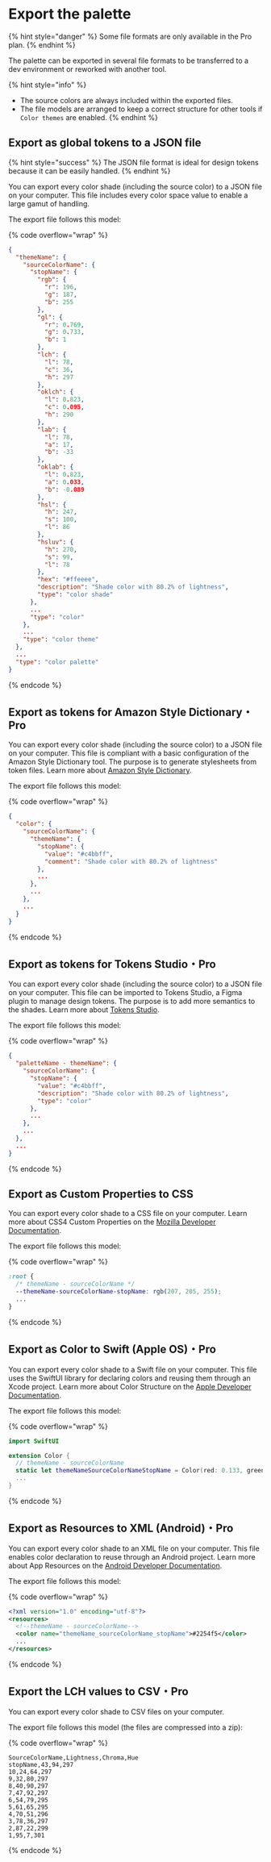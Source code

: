 # Export the palette

{% hint style="danger" %}
Some file formats are only available in the Pro plan.
{% endhint %}

The palette can be exported in several file formats to be transferred to a dev environment or reworked with another tool.

{% hint style="info" %}
* The source colors are always included within the exported files.
* The file models are arranged to keep a correct structure for other tools if `Color themes` are enabled.
{% endhint %}

## Export as global tokens to a JSON file

{% hint style="success" %}
The JSON file format is ideal for design tokens because it can be easily handled.
{% endhint %}

You can export every color shade (including the source color) to a JSON file on your computer. This file includes every color space value to enable a large gamut of handling.

The export file follows this model:

{% code overflow="wrap" %}
```json
{
  "themeName": {
    "sourceColorName": {
      "stopName": {
        "rgb": {
          "r": 196,
          "g": 187,
          "b": 255
        },
        "gl": {
          "r": 0.769,
          "g": 0.733,
          "b": 1
        },
        "lch": {
          "l": 78,
          "c": 36,
          "h": 297
        },
        "oklch": {
          "l": 0.823,
          "c": 0.095,
          "h": 290
        },
        "lab": {
          "l": 78,
          "a": 17,
          "b": -33
        },
        "oklab": {
          "l": 0.823,
          "a": 0.033,
          "b": -0.089
        },
        "hsl": {
          "h": 247,
          "s": 100,
          "l": 86
        },
        "hsluv": {
          "h": 270,
          "s": 99,
          "l": 78
        },
        "hex": "#ffeeee",
        "description": "Shade color with 80.2% of lightness",
        "type": "color shade"
      },
      ...
      "type": "color"
    },
    ...
    "type": "color theme"
  },
  ...
  "type": "color palette"
}
```
{% endcode %}

## Export as tokens for Amazon Style Dictionary・Pro

You can export every color shade (including the source color) to a JSON file on your computer. This file is compliant with a basic configuration of the Amazon Style Dictionary tool. The purpose is to generate stylesheets from token files. Learn more about [Amazon Style Dictionary](https://amzn.github.io/style-dictionary/#/README).

The export file follows this model:

{% code overflow="wrap" %}
```json
{
  "color": {
    "sourceColorName": {
      "themeName": {
        "stopName": {
          "value": "#c4bbff",
          "comment": "Shade color with 80.2% of lightness"
        },
        ...
      },
      ...
    },
    ...
  }
}
```
{% endcode %}

## Export as tokens for Tokens Studio・Pro

You can export every color shade (including the source color) to a JSON file on your computer. This file can be imported to Tokens Studio, a Figma plugin to manage design tokens. The purpose is to add more semantics to the shades. Learn more about [Tokens Studio](https://tokens.studio/).

The export file follows this model:

{% code overflow="wrap" %}
```json
{
  "paletteName - themeName": {
    "sourceColorName": {
      "stopName": {
        "value": "#c4bbff",
        "description": "Shade color with 80.2% of lightness",
        "type": "color"
      },
      ...
    },
    ...
  },
  ...
}
```
{% endcode %}

## Export as Custom Properties to CSS

You can export every color shade to a CSS file on your computer. Learn more about CSS4 Custom Properties on the [Mozilla Developer Documentation](https://developer.mozilla.org/en-US/docs/Web/CSS/Using\_CSS\_custom\_properties).

The export file follows this model:

{% code overflow="wrap" %}
```css
:root {
  /* themeName - sourceColorName */
  --themeName-sourceColorName-stopName: rgb(207, 205, 255);
  ...
}
```
{% endcode %}

## Export as Color to Swift (Apple OS)・Pro

You can export every color shade to a Swift file on your computer. This file uses the SwiftUI library for declaring colors and reusing them through an Xcode project. Learn more about Color Structure on the [Apple Developer Documentation](https://developer.apple.com/documentation/swiftui/color).

The export file follows this model:

{% code overflow="wrap" %}
```swift
import SwiftUI

extension Color {
  // themeName - sourceColorName
  static let themeNameSourceColorNameStopName = Color(red: 0.133, green: 0.329, blue: 0.961)
  ...
}
```
{% endcode %}

## Export as Resources to XML (Android)・Pro

You can export every color shade to an XML file on your computer. This file enables color declaration to reuse through an Android project. Learn more about App Resources on the [Android Developer Documentation](https://developer.android.com/guide/topics/resources/providing-resources).

The export file follows this model:

{% code overflow="wrap" %}
```xml
<?xml version="1.0" encoding="utf-8"?>
<resources>
  <!--themeName - sourceColorName-->
  <color name="themeName_sourceColorName_stopName">#2254f5</color>
  ...
</resources>
```
{% endcode %}

## Export the LCH values to CSV・Pro

You can export every color shade to CSV files on your computer.

The export file follows this model (the files are compressed into a zip):

{% code overflow="wrap" %}
```csv
SourceColorName,Lightness,Chroma,Hue
stopName,43,94,297
10,24,64,297
9,32,80,297
8,40,90,297
7,47,92,297
6,54,79,295
5,61,65,295
4,70,51,296
3,78,36,297
2,87,22,299
1,95,7,301
```
{% endcode %}
